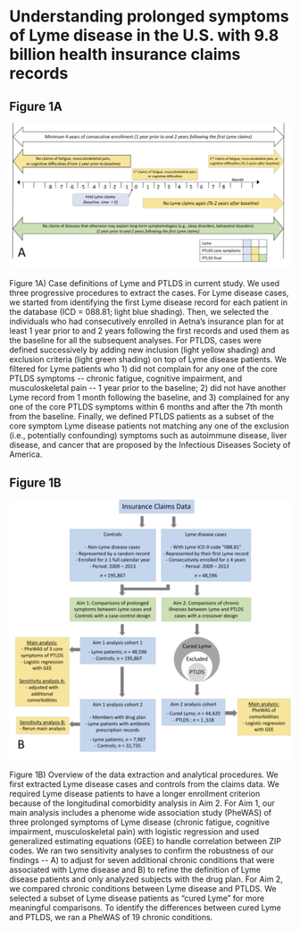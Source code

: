 # Understanding prolonged symptoms of Lyme disease in the U.S. with 9.8 billion health insurance claims records


<!--
*Submitted for peer review, Fall 2017*
-->

<!--
## Authors
- Ming Kei (Jake) Chung
  - github: [\@jakemkc](http://github.com/jakemkc)
  - twitter: [\@jakekei](http://twitter.com/jakekei)
  - email: jake_chung[at]hms[dot]harvard[dot]edu
- Germaine M. Buck Louis
  - email: glouis[at]gmu[dot]edu
- Kurunthachalam Kannan
  - email: kurunthachalam[dot]kannan[at]health[dot]ny[dot]gov
- Chirag J. Patel
  - github: [\@chiragjp](http://github.com/chiragjp)
  - web: [www.chiragjpgroup.org](http://www.chiragjpgroup.org)
--> 


## Figure 1A
 ![F1](methods/Figure_1_3072.png)

 

Figure 1A) Case definitions of Lyme and PTLDS in current study. We used three progressive procedures to extract the cases. For Lyme disease cases, we started from identifying the first Lyme disease record for each patient in the database (ICD = 088.81; light blue shading). Then, we selected the individuals who had consecutively enrolled in Aetna’s insurance plan for at least 1 year prior to and 2 years following the first records and used them as the baseline for all the subsequent analyses. For PTLDS, cases were defined successively by adding new inclusion (light yellow shading) and exclusion criteria (light green shading) on top of Lyme disease patients. We filtered for Lyme patients who 1) did not complain for any one of the core PTLDS symptoms  -- chronic fatigue, cognitive impairment, and musculoskeletal pain -- 1 year prior to the baseline; 2) did not have another Lyme record from 1 month following the baseline, and 3) complained for any one of the core PTLDS symptoms within 6 months and after the 7th month from the baseline. Finally, we defined PTLDS patients as a subset of the core symptom Lyme disease patients not matching any one of the exclusion (i.e., potentially confounding) symptoms such as autoimmune disease, liver disease, and cancer that are proposed by the Infectious Diseases Society of America. 


## Figure 1B
 ![F2](methods/Figure_2_3072.png)

 
Figure 1B) Overview of the data extraction and analytical procedures. We first extracted Lyme disease cases and controls from the claims data. We required Lyme disease patients to have a longer enrollment criterion because of the longitudinal comorbidity analysis in Aim 2. For Aim 1, our main analysis includes a phenome wide association study (PheWAS) of three prolonged symptoms of Lyme disease (chronic fatigue, cognitive impairment, musculoskeletal pain) with logistic regression and used generalized estimating equations (GEE) to handle correlation between ZIP codes. We ran two sensitivity analyses to confirm the robustness of our findings -- A) to adjust for seven additional chronic conditions that were associated with Lyme disease and B) to refine the definition of Lyme disease patients and only analyzed subjects with the drug plan. For Aim 2, we compared chronic conditions between Lyme disease and PTLDS. We selected a subset of Lyme disease patients as “cured Lyme” for more meaningful comparisons. To identify the differences between cured Lyme and PTLDS, we ran a PheWAS of 19 chronic conditions.




 
 
 
